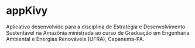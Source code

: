 # appKivy
Aplicativo desenvolvido para a disciplina de Estratégia e Desenvolvimento Sustentável na Amazônia ministrada ao curso de Graduação em Engenharia Ambiental e Energias Renováveis (UFRA), Capanema-PA.

